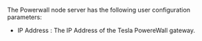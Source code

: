 The Powerwall node server has the following user configuration
parameters:

- IP Address  : The IP Address of the Tesla PowereWall gateway.

